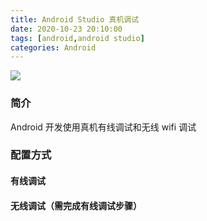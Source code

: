 ```yaml
---
title: Android Studio 真机调试
date: 2020-10-23 20:10:00
tags: [android,android studio]
categories: Android
---
```

<img src="https://sadness96.github.io/images/blog/android-RealMachineDebugging/android_logo.png"/>

<!-- more -->
### 简介
Android 开发使用真机有线调试和无线 wifi 调试

### 配置方式
#### 有线调试

#### 无线调试（需完成有线调试步骤）